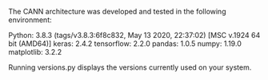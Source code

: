 The CANN architecture was developed and tested in the following environment:

Python: 3.8.3 (tags/v3.8.3:6f8c832, May 13 2020, 22:37:02) [MSC v.1924 64 bit (AMD64)]
keras: 2.4.2
tensorflow: 2.2.0
pandas: 1.0.5
numpy: 1.19.0
matplotlib: 3.2.2

Running versions.py displays the versions currently used on your system.